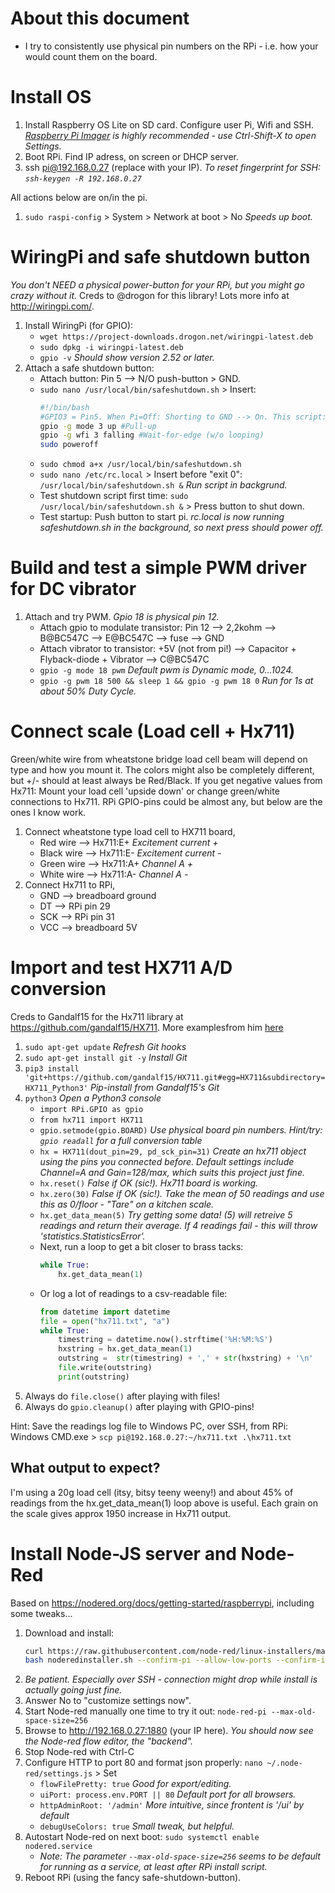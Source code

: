 # About this document
- I try to consistently use physical pin numbers on the RPi - i.e. how your would count them on the board.

# Install OS
1. Install Raspberry OS Lite on SD card. Configure user Pi, Wifi and SSH. _[Raspberry Pi Imager](https://downloads.raspberrypi.org/imager/imager_latest.exe) is highly recommended - use Ctrl-Shift-X to open Settings._
1. Boot RPi. Find IP adress, on screen or DHCP server.
1. ssh pi@192.168.0.27 (replace with your IP). _To reset fingerprint for SSH: `ssh-keygen -R 192.168.0.27`_

All actions below are on/in the pi.

1. `sudo raspi-config` > System > Network at boot > No _Speeds up boot._

# WiringPi and safe shutdown button
_You don't NEED a physical power-button for your RPi, but you might go crazy without it._ Creds to @drogon for this library! Lots more info at http://wiringpi.com/. 
1. Install WiringPi (for GPIO):
    - `wget https://project-downloads.drogon.net/wiringpi-latest.deb`
    - `sudo dpkg -i wiringpi-latest.deb`
    - `gpio -v` _Should show version 2.52 or later._
1. Attach a safe shutdown button:
    - Attach button: Pin 5 --> N/O push-button > GND.
    - `sudo nano /usr/local/bin/safeshutdown.sh` > Insert:
        ```bash
        #!/bin/bash
        #GPIO3 = Pin5. When Pi=Off: Shorting to GND --> On. This script: Shorting to ground --> Off.
        gpio -g mode 3 up #Pull-up
        gpio -g wfi 3 falling #Wait-for-edge (w/o looping)
        sudo poweroff
        ```
    - `sudo chmod a+x /usr/local/bin/safeshutdown.sh`
    - `sudo nano /etc/rc.local` > Insert before "exit 0": 
        `/usr/local/bin/safeshutdown.sh &` _Run script in backgrund._
    - Test shutdown script first time: `sudo /usr/local/bin/safeshutdown.sh &` > Press button to shut down.
    - Test startup: Push button to start pi. _rc.local is now running safeshutdown.sh in the background, so next press should power off._

# Build and test a simple PWM driver for DC vibrator
1. Attach and try PWM. _Gpio 18 is physical pin 12._
    - Attach gpio to modulate transistor: Pin 12 --> 2,2kohm --> B@BC547C --> E@BC547C --> fuse --> GND
    - Attach vibrator to transistor: +5V (not from pi!) --> Capacitor + Flyback-diode + Vibrator --> C@BC547C
    - `gpio -g mode 18 pwm` _Default pwm is Dynamic mode,  0...1024._
    - `gpio -g pwm 18 500 && sleep 1 && gpio -g pwm 18 0` _Run for 1s at about 50% Duty Cycle._

# Connect scale (Load cell + Hx711)
Green/white wire from wheatstone bridge load cell beam will depend on type and how you mount it. The colors might also be completely different, but +/- should at least always be Red/Black. If you get negative values from Hx711: Mount your load cell 'upside down' or change green/white connections to Hx711. RPi GPIO-pins could be almost any, but below are the ones I know work.
1. Connect wheatstone type load cell to HX711 board,
    - Red wire --> Hx711:E+ _Excitement current +_
    - Black wire --> Hx711:E- _Excitement current -_
    - Green wire --> Hx711:A+ _Channel A +_
    - White wire --> Hx711:A- _Channel A -_
1. Connect Hx711 to RPi,
    - GND --> breadboard ground
    - DT --> RPi pin 29
    - SCK --> RPi pin 31
    - VCC --> breadboard 5V

# Import and test HX711 A/D conversion
Creds to Gandalf15 for the Hx711 library at https://github.com/gandalf15/HX711. More examplesfrom him [here](https://github.com/gandalf15/HX711/blob/master/python_examples/all_methods_example.py)
1. `sudo apt-get update` _Refresh Git hooks_
1. `sudo apt-get install git -y` _Install Git_
1. `pip3 install 'git+https://github.com/gandalf15/HX711.git#egg=HX711&subdirectory=HX711_Python3'` _Pip-install from Gandalf15's Git_
1. `python3` _Open a Python3 console_
    - `import RPi.GPIO as gpio`
    - `from hx711 import HX711`
    - `gpio.setmode(gpio.BOARD)` _Use physical board pin numbers. Hint/try: `gpio readall` for a full conversion table_
    - `hx = HX711(dout_pin=29, pd_sck_pin=31)`  _Create an hx711 object using the pins you connected before. Default settings include Channel=A and Gain=128/max, which suits this project just fine._
    - `hx.reset()` _False if OK (sic!). Hx711 board is working._
    - `hx.zero(30)` _False if OK (sic!). Take the mean of 50 readings and use this as 0/floor - "Tare" on a kitchen scale._
    - `hx.get_data_mean(5)` _Try getting some data! (5) will retreive 5 readings and return their average. If 4 readings fail - this will throw 'statistics.StatisticsError'._
    - Next, run a loop to get a bit closer to brass tacks:
        ```python
        while True:
            hx.get_data_mean(1)
        ```
    - Or log a lot of readings to a csv-readable file:
        ```python
        from datetime import datetime
        file = open("hx711.txt", "a")
        while True:
            timestring = datetime.now().strftime('%H:%M:%S')
            hxstring = hx.get_data_mean(1)
            outstring =  str(timestring) + ',' + str(hxstring) + '\n'
            file.write(outstring)
            print(outstring)
        ```
1. Always do `file.close()` after playing with files!
1. Always do `gpio.cleanup()` after playing with GPIO-pins!

Hint: Save the readings log file to Windows PC, over SSH, from RPi: Windows CMD.exe > `scp pi@192.168.0.27:~/hx711.txt .\hx711.txt`

## What output to expect? 
I'm using a 20g load cell (itsy, bitsy teeny weeny!) and about 45% of readings from the hx.get_data_mean(1) loop above is useful. Each grain on the scale gives approx 1950 increase in Hx711 output.

# Install Node-JS server and Node-Red
Based on https://nodered.org/docs/getting-started/raspberrypi, including some tweaks...
1. Download and install:
    ```bash
    curl https://raw.githubusercontent.com/node-red/linux-installers/master/deb/update-nodejs-and-nodered --output noderedinstaller.sh
    bash noderedinstaller.sh --confirm-pi --allow-low-ports --confirm-install
    ```
1. _Be patient. Especially over SSH - connection might drop while install is actually going just fine._
1. Answer No to "customize settings now". 
1. Start Node-red manually one time to try it out: `node-red-pi --max-old-space-size=256`
1. Browse to http://192.168.0.27:1880 (your IP here). _You should now see the Node-red flow editor, the "backend"._
1. Stop Node-red with Ctrl-C
1. Configure HTTP to port 80 and format json properly: `nano ~/.node-red/settings.js` > Set 
    - `flowFilePretty: true` _Good for export/editing._
    - `uiPort: process.env.PORT || 80` _Default port for all browsers._
    - `httpAdminRoot: '/admin'` _More intuitive, since frontent is '/ui' by default_
    - `debugUseColors: true` _Small tweak, but helpful._
1. Autostart Node-red on next boot: `sudo systemctl enable nodered.service`
    - _Note: The parameter `--max-old-space-size=256` seems to be default for running as a service, at least after RPi install script._
1. Reboot RPi (using the fancy safe-shutdown-button).
